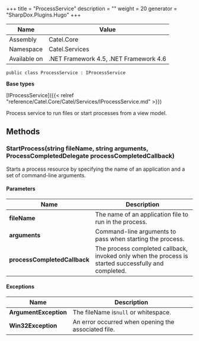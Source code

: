 

+++
title = "ProcessService" 
description = ""
weight = 20
generator = "SharpDox.Plugins.Hugo"
+++

Name|Value
---|---
Assembly|Catel.Core
Namespace|Catel.Services
Available on|.NET Framework 4.5, .NET Framework 4.6

```
public class ProcessService : IProcessService
```

**Base types**

[IProcessService]({{< relref "reference/Catel.Core/Catel/Services/IProcessService.md" >}})

Process service to run files or start processes from a view model.

## Methods

### StartProcess(string fileName, string arguments, ProcessCompletedDelegate processCompletedCallback)

Starts a process resource by specifying the name of an application and a set of command-line arguments.

#### Parameters

Name|Description
---|---
**fileName**|The name of an application file to run in the process.
**arguments**|Command-line arguments to pass when starting the process.
**processCompletedCallback**|The process completed callback, invoked only when the process is started successfully and completed.

#### Exceptions

Name|Description
---|---
**ArgumentException**|The fileName is`null` or whitespace.
**Win32Exception**|An error occurred when opening the associated file.

